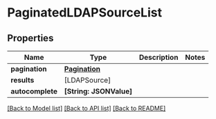 # PaginatedLDAPSourceList

## Properties
Name | Type | Description | Notes
------------ | ------------- | ------------- | -------------
**pagination** | [**Pagination**](Pagination.md) |  | 
**results** | [LDAPSource] |  | 
**autocomplete** | **[String: JSONValue]** |  | 

[[Back to Model list]](../README.md#documentation-for-models) [[Back to API list]](../README.md#documentation-for-api-endpoints) [[Back to README]](../README.md)


